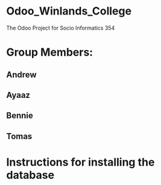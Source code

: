 # Odoo_Winlands_College
The Odoo Project for Socio Informatics 354
# Group Members:
## Andrew
## Ayaaz
## Bennie
## Tomas




# Instructions for installing the database 
